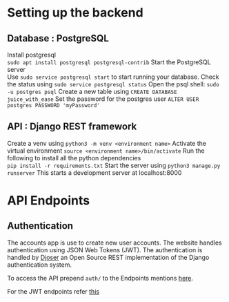# Setting up the backend
## Database :  PostgreSQL
Install postgresql<br/>
`sudo apt install postgresql postgresql-contrib`
Start the PostgreSQL server <br/>
Use `sudo service postgresql start` to start running your database.
Check the status using `sudo service postgresql status`
Open the psql shell: `sudo -u postgres psql`
Create a new table using `CREATE DATABASE juice_with_ease`
Set the password for the postgres user `ALTER USER postgres PASSWORD 'myPassword'`

## API : Django REST framework
Create a venv using `python3 -m venv <environment name>`
Activate the virtual environment 
`source <environment name>/bin/activate`
Run the following to install all the python dependencies <br/>
`pip install -r requirements.txt`
Start the server using 
`python3 manage.py runserver`
This starts a development server at localhost:8000

# API Endpoints

## Authentication
The accounts app is use to create new user accounts.
The website handles authentication using JSON Web Tokens (JWT).
The authentication is handled by [Djoser](https://djoser.readthedocs.io/en/latest/introduction.html "Official Documentation") an Open Source REST implementation of the Django authentication system. 

To access the API prepend `auth/` to the Endpoints mentions [here](https://djoser.readthedocs.io/en/latest/base_endpoints.html "Djoser Documentation").

For the JWT endpoints refer [this](https://djoser.readthedocs.io/en/latest/jwt_endpoints.html "Djoser JWT authentication")